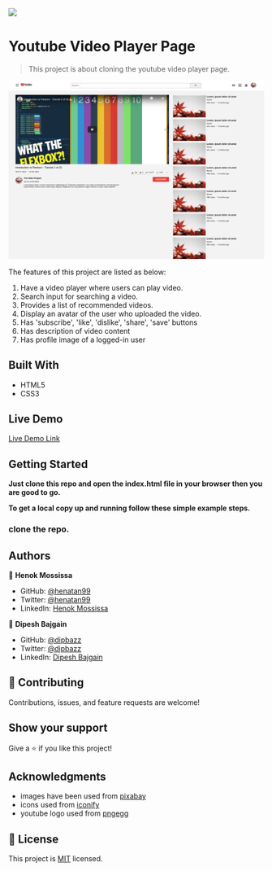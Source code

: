 ![](https://img.shields.io/badge/Microverse-blueviolet)

# Youtube Video Player Page

> This project is about cloning the youtube video player page.

![screenshot](./app_screenshot.png)

The features of this project are listed as below:
1. Have a video player where users can play video.
2. Search input for searching a video.
3. Provides a list of recommended videos.
4. Display an avatar of the user who uploaded the video.
5. Has 'subscribe', 'like', 'dislike', 'share', 'save'  buttons
6. Has description of video content 
7. Has profile image of a logged-in user 

## Built With

- HTML5
- CSS3

## Live Demo

[Live Demo Link](https://henatan99.github.io/youtube-video-player-page/)


## Getting Started

**Just clone this repo and open the index.html file in your browser then you are good to go.**


**To get a local copy up and running follow these simple example steps.**

### clone the repo.


## Authors

👤 **Henok Mossissa**

- GitHub: [@henatan99](https://github.com/henatan99)
- Twitter: [@henatan99](https://twitter.com/henatan99)
- LinkedIn: [Henok Mossissa](https://www.linkedin.com/in/henok-mekonnen-2a251613/)

👤 **Dipesh Bajgain**

- GitHub: [@dipbazz](https://github.com/dipbazz)
- Twitter: [@dipbazz](https://twitter.com/dipbazz)
- LinkedIn: [Dipesh Bajgain](https://www.linkedin.com/in/dipbazz/)

## 🤝 Contributing

Contributions, issues, and feature requests are welcome!

## Show your support

Give a ⭐️ if you like this project!

## Acknowledgments

- images have been used from [pixabay](https://pixabay.com/)
- icons used from [iconify](https://iconify.design/)
- youtube logo used from [pngegg](https://www.pngegg.com/en/png-zvlxf)

## 📝 License

This project is [MIT](https://github.com/henatan99/youtube-video-player-page/blob/youtube-homepage/LICENSE) licensed.
